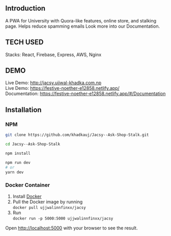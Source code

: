 ## Introduction

A PWA for University with Quora-like features, online store, and stalking page. Helps reduce spamming emails Look more into our Documentation.

## TECH USED
Stacks: React, Firebase, Express, AWS, Nginx <br/>

## DEMO
Live Demo: http://jacsy.ujjwal-khadka.com.np<br/>
Live Demo: https://festive-noether-e12858.netlify.app/ <br/>
Documentation: https://festive-noether-e12858.netlify.app/#/Documentation <br/>


## Installation

### NPM

```bash
git clone https://github.com/khadkauj/Jacsy--Ask-Shop-Stalk.git

cd Jacsy--Ask-Shop-Stalk

npm install 

npm run dev
# or
yarn dev
```

### Docker Container

1. Install [Docker](https://www.docker.com)
2. Pull the Docker image by running </br>
  `docker pull ujjwalinnfinxx/jacsy`
3. Run </br>
  `docker run -p 5000:5000 ujjwalinnfinxx/jacsy`


Open [http://localhost:5000](http://localhost:5000) with your browser to see the result.


